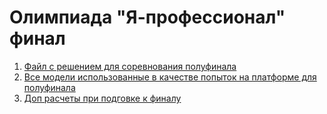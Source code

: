 # Олимпиада "Я-профессионал" финал

1. [Файл с решением для соревнования полуфинала](https://github.com/NastyaSNK/Competitions/blob/master/YA_profi_2020/sandiness_prediction.ipynb)
2. [Все модели использованные в качестве попыток на платформе для полуфинала](https://github.com/NastyaSNK/Competitions/tree/master/YA_profi_2020/attemts)
3. [Доп расчеты при подговке к финалу](https://github.com/NastyaSNK/Competitions/blob/master/YA_profi_2020/Additional_evaluations.ipynb)
